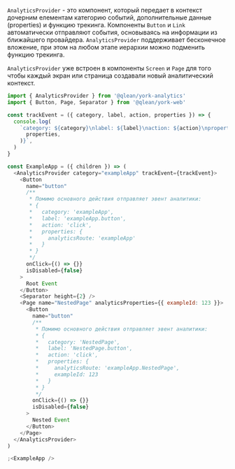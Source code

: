 `AnalyticsProvider` - это компонент, который передает в контекст дочерним елементам категорию событий, дополнительные данные (properties) и функцию трекинга. Компоненты `Button` и `Link` автоматически отправляют события, основываясь на информации из ближайшего провайдера. `AnalyticsProvider` поддерживает бесконечное вложение, при этом на любом этапе иерархии можно подменить функцию трекинга.

`AnalyticsProvider` уже встроен в компоненты `Screen` и `Page` для того чтобы каждый экран или страница создавали новый аналитический контекст.

```js
import { AnalyticsProvider } from '@qlean/york-analytics'
import { Button, Page, Separator } from '@qlean/york-web'

const trackEvent = ({ category, label, action, properties }) => {
  console.log(
    `category: ${category}\nlabel: ${label}\naction: ${action}\nproperties: ${JSON.stringify(
      properties,
    )}`,
  )
}

const ExampleApp = ({ children }) => (
  <AnalyticsProvider category="exampleApp" trackEvent={trackEvent}>
    <Button
      name="button"
      /**
       * Помимо основного действия отправляет эвент аналитики:
       * {
       *   category: 'exampleApp',
       *   label: 'exampleApp.button',
       *   action: 'click',
       *   properties: {
       *     analyticsRoute: 'exampleApp'
       *   }
       * }
       */
      onClick={() => {}}
      isDisabled={false}
    >
      Root Event
    </Button>
    <Separator height={2} />
    <Page name="NestedPage" analyticsProperties={{ exampleId: 123 }}>
      <Button
        name="button"
        /**
         * Помимо основного действия отправляет эвент аналитики:
         * {
         *   category: 'NestedPage',
         *   label: 'NestedPage.button',
         *   action: 'click',
         *   properties: {
         *     analyticsRoute: 'exampleApp.NestedPage',
         *     exampleId: 123
         *   }
         * }
         */
        onClick={() => {}}
        isDisabled={false}
      >
        Nested Event
      </Button>
    </Page>
  </AnalyticsProvider>
)

;<ExampleApp />
```
